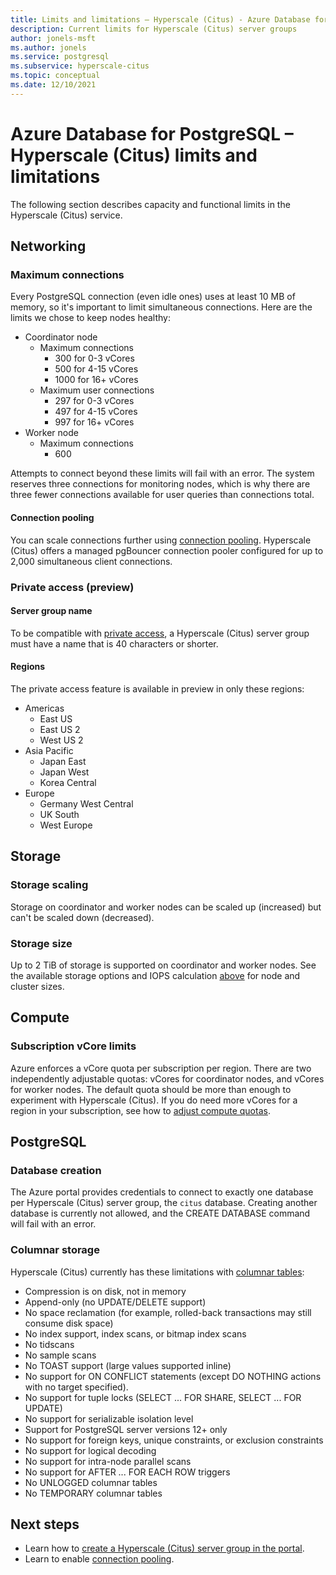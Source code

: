 ```yaml
---
title: Limits and limitations – Hyperscale (Citus) - Azure Database for PostgreSQL
description: Current limits for Hyperscale (Citus) server groups
author: jonels-msft
ms.author: jonels
ms.service: postgresql
ms.subservice: hyperscale-citus
ms.topic: conceptual
ms.date: 12/10/2021
---
```


# Azure Database for PostgreSQL – Hyperscale (Citus) limits and limitations

The following section describes capacity and functional limits in the
Hyperscale (Citus) service.

## Networking

### Maximum connections

Every PostgreSQL connection (even idle ones) uses at least 10 MB of memory, so
it's important to limit simultaneous connections. Here are the limits we chose
to keep nodes healthy:

* Coordinator node
   * Maximum connections
	   * 300 for 0-3 vCores
	   * 500 for 4-15 vCores
	   * 1000 for 16+ vCores
   * Maximum user connections
	   * 297 for 0-3 vCores
	   * 497 for 4-15 vCores
	   * 997 for 16+ vCores
* Worker node
   * Maximum connections
       * 600

Attempts to connect beyond these limits will fail with an error. The system
reserves three connections for monitoring nodes, which is why there are three
fewer connections available for user queries than connections total.

#### Connection pooling

You can scale connections further using [connection
pooling](concepts-hyperscale-connection-pool.md). Hyperscale (Citus) offers a
managed pgBouncer connection pooler configured for up to 2,000 simultaneous
client connections.

### Private access (preview)

#### Server group name

To be compatible with [private access](concepts-hyperscale-private-access.md),
a Hyperscale (Citus) server group must have a name that is 40 characters or
shorter.

#### Regions

The private access feature is available in preview in only these regions:

* Americas
	* East US
	* East US 2
	* West US 2
* Asia Pacific
	* Japan East
	* Japan West
	* Korea Central
* Europe
	* Germany West Central
	* UK South
	* West Europe

## Storage

### Storage scaling

Storage on coordinator and worker nodes can be scaled up (increased) but can't
be scaled down (decreased).

### Storage size

Up to 2 TiB of storage is supported on coordinator and worker nodes. See the
available storage options and IOPS calculation
[above](concepts-hyperscale-configuration-options.md#compute-and-storage) for
node and cluster sizes.

## Compute

### Subscription vCore limits

Azure enforces a vCore quota per subscription per region. There are two
independently adjustable quotas: vCores for coordinator nodes, and vCores for
worker nodes. The default quota should be more than enough to experiment with
Hyperscale (Citus). If you do need more vCores for a region in your
subscription, see how to [adjust compute
quotas](howto-hyperscale-compute-quota.md).

## PostgreSQL

### Database creation

The Azure portal provides credentials to connect to exactly one database per
Hyperscale (Citus) server group, the `citus` database. Creating another
database is currently not allowed, and the CREATE DATABASE command will fail
with an error.

### Columnar storage

Hyperscale (Citus) currently has these limitations with [columnar
tables](concepts-hyperscale-columnar.md):

* Compression is on disk, not in memory
* Append-only (no UPDATE/DELETE support)
* No space reclamation (for example, rolled-back transactions may still consume
  disk space)
* No index support, index scans, or bitmap index scans
* No tidscans
* No sample scans
* No TOAST support (large values supported inline)
* No support for ON CONFLICT statements (except DO NOTHING actions with no
  target specified).
* No support for tuple locks (SELECT ... FOR SHARE, SELECT ... FOR UPDATE)
* No support for serializable isolation level
* Support for PostgreSQL server versions 12+ only
* No support for foreign keys, unique constraints, or exclusion constraints
* No support for logical decoding
* No support for intra-node parallel scans
* No support for AFTER ... FOR EACH ROW triggers
* No UNLOGGED columnar tables
* No TEMPORARY columnar tables

## Next steps

* Learn how to [create a Hyperscale (Citus) server group in the
  portal](quickstart-create-hyperscale-portal.md).
* Learn to enable [connection pooling](concepts-hyperscale-connection-pool.md).
